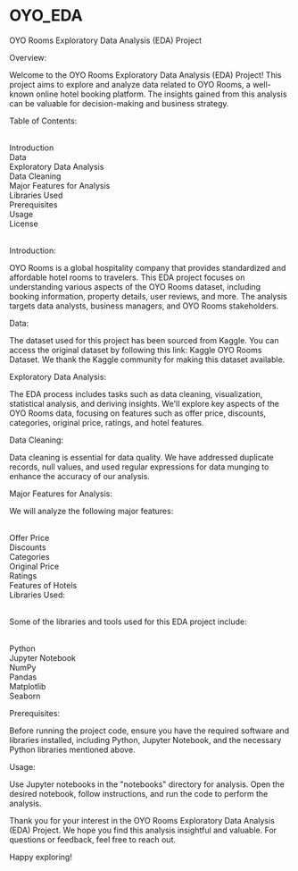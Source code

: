 # OYO_EDA
OYO Rooms Exploratory Data Analysis (EDA) Project

Overview:

Welcome to the OYO Rooms Exploratory Data Analysis (EDA) Project! This project aims to explore and analyze data related to OYO Rooms, a well-known online hotel booking platform. The insights gained from this analysis can be valuable for decision-making and business strategy.

Table of Contents:

<br>Introduction
<br>Data
<br>Exploratory Data Analysis
<br>Data Cleaning
<br>Major Features for Analysis
<br>Libraries Used
<br>Prerequisites
<br>Usage
<br>License

<br>Introduction:

OYO Rooms is a global hospitality company that provides standardized and affordable hotel rooms to travelers. This EDA project focuses on understanding various aspects of the OYO Rooms dataset, including booking information, property details, user reviews, and more. The analysis targets data analysts, business managers, and OYO Rooms stakeholders.

Data:

The dataset used for this project has been sourced from Kaggle. You can access the original dataset by following this link: Kaggle OYO Rooms Dataset. We thank the Kaggle community for making this dataset available.

Exploratory Data Analysis:

The EDA process includes tasks such as data cleaning, visualization, statistical analysis, and deriving insights. We'll explore key aspects of the OYO Rooms data, focusing on features such as offer price, discounts, categories, original price, ratings, and hotel features.

Data Cleaning:

Data cleaning is essential for data quality. We have addressed duplicate records, null values, and used regular expressions for data munging to enhance the accuracy of our analysis.

Major Features for Analysis:

We will analyze the following major features:

<br>Offer Price
<br>Discounts
<br>Categories
<br>Original Price
<br>Ratings
<br>Features of Hotels
<br>Libraries Used:

<br>Some of the libraries and tools used for this EDA project include:

<br>Python
<br>Jupyter Notebook
<br>NumPy
<br>Pandas
<br>Matplotlib
<br>Seaborn


Prerequisites:

Before running the project code, ensure you have the required software and libraries installed, including Python, Jupyter Notebook, and the necessary Python libraries mentioned above.

Usage:

Use Jupyter notebooks in the "notebooks" directory for analysis. Open the desired notebook, follow instructions, and run the code to perform the analysis.

Thank you for your interest in the OYO Rooms Exploratory Data Analysis (EDA) Project. We hope you find this analysis insightful and valuable. For questions or feedback, feel free to reach out.

Happy exploring!
